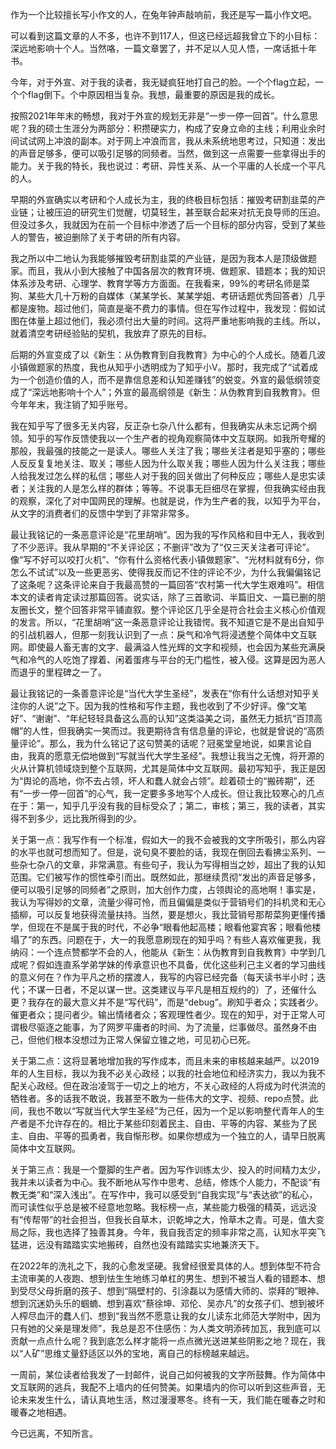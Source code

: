 作为一个比较擅长写小作文的人，在兔年钟声敲响前，我还是写一篇小作文吧。

可以看到这篇文章的人不多，也许不到117人，但这已经远超我曾立下的小目标：深远地影响十个人。当然咯，一篇文章罢了，并不足以人见人悟，一席话抵十年书。

今年，对于外宣、对于我的读者，我无疑疯狂地打自己的脸。一个个flag立起，一个个flag倒下。个中原因相当复杂。我想，最重要的原因是我的成长。

按照2021年年末的畅想，我对于外宣的规划无非是“一步一停一回首”。什么意思呢？我的硕士生涯分为两部分：积攒硬实力，构成了安身立命的主线；利用业余时间试试网上冲浪的副本。对于网上冲浪而言，我从未系统地思考过，只知道：发出的声音足够多，便可以吸引足够的同频者。当然，做到这一点需要一些拿得出手的能力。关于我的特长，我也说过：考研、异性关系、从一个平庸的人长成一个平凡的人。

早期的外宣确实以考研和个人成长为主，我的终极目标包括：摧毁考研割韭菜的产业链；让被压迫的研究生们觉醒，切莫轻生，甚至联合起来对抗无良导师的压迫。但没过多久，我就因为在前一个目标中渗透了后一个目标的部分内容，受到了某些人的警告，被迫删除了关于考研的所有内容。

我之所以中二地认为我能够摧毁考研割韭菜的产业链，是因为我本人是顶级做题家。而且，我从小到大接触了中国各层次的教育环境、做题家、错题本；我的知识体系涉及考研、心理学、教育学等方方面面。在我看来，99%的考研名师是菜狗、某些大几十万粉的自媒体（某某学长、某某学姐、考研话题优秀回答者）几乎都是废物。超过他们，简直是毫不费力的事情。但在写作过程中，我发现：假如试图在体量上超过他们，我必须付出大量的时间。这将严重地影响我的主线。所以，就着清空考研经验贴的契机，我放弃了原先的目标。

后期的外宣变成了以《新生：从伪教育到自我教育》为中心的个人成长。随着几波小镇做题家的热度，我也从知乎小透明成为了知乎小V。那时，我完成了“试着成为一个创造价值的人，而不是靠信息差和认知差赚钱”的蜕变。外宣的最低纲领变成了“深远地影响十个人”；外宣的最高纲领是《新生：从伪教育到自我教育》。但今年年末，我注销了知乎账号。

我在知乎写了很多无关内容，反正杂七杂八什么都有，但我确实从未忘记两个纲领。知乎的写作反馈使我以一个生产者的视角观察简体中文互联网。如我所夸耀的那般，我最强的技能之一是读人。哪些人关注了我；哪些关注者是知乎塞的；哪些人反反复复地关注、取关；哪些人因为什么取关我；哪些人因为什么关注我；哪些人给我发过怎么样的私信；哪些人对于我的回关做出了何种反应；哪些人是忠实读者；关注我的人是怎么样的群体；等等。不说事无巨细尽在掌握，但我确实经由我的观察，深化了对中国网民的理解。也就是说，作为生产者的我，以知乎为平台，从文字的消费者们的反馈中学到了非常非常多。

最让我铭记的一条恶意评论是“花里胡哨”。因为我的写作风格和目中无人，我收到了不少恶评。我从早期的“不关评论区；不删评”改为了“仅三天关注者可评论”。像“写不好可以咬打火机”、“你有什么资格代表小镇做题家”、“光材料就有6分，你怎么不试试”以及一些更恶劣、使得我反而记不住的评论不少，为什么我偏偏铭记了这条呢？这条评论来自于我最高赞的一篇回答“农村第一代大学生艰难吗”。相信本文的读者肯定读过那篇回答。说实话，除了三首歌词、半篇旧文、一篇已删的朋友圈长文，整个回答非常平铺直叙。整个评论区几乎全是符合社会主义核心价值观的发言。所以，“花里胡哨”这一条恶意评论让我错愕。我不知道它是不是出自知乎的引战机器人，但那一刻我认识到了一点：戾气和冷气将浸透整个简体中文互联网。即使最人畜无害的文字、最满溢人性光辉的文字和视频，也会因为某些充满戾气和冷气的人吃饱了撑着、闲着蛋疼与平台的无门槛性，被入侵。这算是因为恶人而退乎的里程碑之一了。

最让我铭记的一条善意评论是“当代大学生圣经”，发表在“你有什么话想对知乎关注你的人说”之下。因为我的性格和写作主题，我也收到了不少好评。像“文笔好”、“谢谢”、“年纪轻轻具备这么高的认知”这类溢美之词，虽然无力抵抗“百顶高帽”的人性，但我确实一笑而过。我更期待含有信息量的评论，也就是曾说的“高质量评论”。那么，我为什么铭记了这句赞美的话呢？冠冕堂皇地说，如果言论自由，我真的愿意无偿地做到“写就当代大学生圣经”。我想让我当之无愧，将开源的火从计算机领域烧到整个互联网，尤其是简体中文互联网。最初写知乎，我正是因为“舆论的高地，你不去占领，坏人和蠢人就会占领”。趁着硕士的“搬砖期”，还有“一步一停一回首”的心气，我一定要多多地写个人成长。但让我比较寒心的几点在于：第一，知乎几乎没有我的目标受众了；第二，审核；第三，我的读者，其实得不到多少，远比我所得到的少。

关于第一点：我写作有一个标准，假如大一的我不会被我的文字所吸引，那么内容的水平也就可想而知了。但是，说句臭不要脸的话，我现在倒回去看拂尘系列、一些杂七杂八的文章，非常满意。有些句子，我认为写得相当之妙，超出了我的认知范围。它们被写作的惯性牵引而出。既然如此，那继续贯彻“发出的声音足够多，便可以吸引足够的同频者”之原则，加大创作力度，占领舆论的高地啊！事实是，我认为写得妙的文章，流量少得可怜，而且偏偏是类似于营销号们的抖机灵和无心插柳，可以反复地获得流量扶持。当然，要是想火，我比营销号那帮菜狗更懂传播学，但现在不是属于我的时代，不必争“眼看他起高楼；眼看他宴宾客；眼看他楼塌了”的东西。问题在于，大一的我愿意刷现在的知乎吗？有些人喜欢催更我，我纳闷：一个连点赞都学不会的人，他能从《新生：从伪教育到自我教育》中学到几成呢？假如连直系学弟学妹的传承意识也不具备，优化这些利己主义者的学习曲线的意义何在？作为平凡之桥的摆渡人，我写的内容已经完备（每天读书半小时；迭代；不谋一日者，不足以谋一世。这类建议与平凡是相互规约的）了，还催什么更？我存在的最大意义并不是“写代码”，而是“debug”。刷知乎者众；实践者少。催更者众；提问者少。输出情绪者众；客观理性者少。现在的知乎，对于正常人可谓极尽驱逐之能事，为了网罗平庸者的时间、为了流量，烂事做尽。虽然身不由己，但他们根本没想过为正常人保留立锥之地，可见初心已死。

关于第二点：这将显著地增加我的写作成本，而且未来的审核越来越严。以2019年的人生目标，我以为我不必关心政经；以我的社会地位和经济实力，我以为我不配关心政经。但在政治凌驾于一切之上的地方，不关心政经的人将成为时代洪流的牺牲者。多的话我不敢说，我甚至不敢为一些伟大的文字、视频、repo点赞。此间，我也不敢以“写就当代大学生圣经”为己任，因为一个足以影响整代青年人的生产者是不允许存在的。相比于某些印刻着民主、自由、平等的内容、某些为了民主、自由、平等的孤勇者，我自惭形秽。如果你想成为一个独立的人，请早日脱离简体中文互联网。

关于第三点：我是一个蹩脚的生产者。因为写作训练太少、投入的时间精力太少，我并未以读者为中心。我不断地从写作中思考、总结，修炼个人能力，不配谈“有教无类”和“深入浅出”。在写作中，我可以感受到“自我实现”与“表达欲”的私心，而可读性似乎总是被不经意地忽略。我标榜一点，某些能力极强的精英，远远没有“传帮带”的社会担当，但我长自草木，识乾坤之大，怜草木之青。可是，值大变局之际，我也选择了独善其身。今年，我自我否定的频率非常之高，认知水平突飞猛进，远没有踏踏实实地搬砖，自然也没有踏踏实实地兼济天下。

在2022年的洗礼之下，我的心愈发坚硬。我曾经很爱具体的人。想到体型不符合主流审美的人夜跑、想到怯生生地练习单杠的男生、想到不被当人看的错题本、想到受尽父母折磨的孩子、想到“隔壁村的、引涂磊以为感情大师的、崇拜的”眼神、想到沉迷奶头乐的蝈蝻、想到喜欢“蔡徐坤、邓伦、吴亦凡”的女孩子们、想到被坏人榨尽血汗的蠢人们、想到“我当然不愿意让我的女儿读东北师范大学附中，因为只有她的父亲是理发师”，我总是忍不住感伤：为人类文明添砖加瓦，我到底可以贡献一点点什么呢？我到底怎么样才能将一点点微光送进某些阴影之地？现在，我以“人矿”思维丈量舒适区以外的宝地，离自己的标榜越来越远。

一周前，某位读者给我发了一封邮件，说自己如何被我的文字所鼓舞。作为简体中文互联网的逃兵，我配不上墙内的任何赞美。如果墙内的你可以听到这些声音，无论未来发生什么，请认真地生活，熬过漫漫寒冬。终有一天，我们能在暖春之时和暖春之地相遇。

今已远离，不知所言。